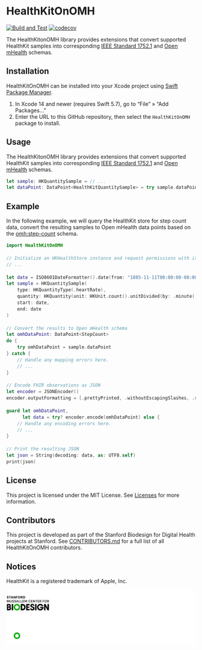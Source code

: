 <!--
                  
This source file is part of the HealthKitOnFHIR open source project

SPDX-FileCopyrightText: 2022 Stanford University and the project authors (see CONTRIBUTORS.md)

SPDX-License-Identifier: MIT
             
-->

# HealthKitOnOMH

[![Build and Test](https://github.com/StanfordBDHG/HealthKitOnOMH/actions/workflows/build-and-test.yml/badge.svg)](https://github.com/StanfordBDHG/HealthKitOnOMH/actions/workflows/build-and-test.yml)
[![codecov](https://codecov.io/gh/StanfordBDHG/HealthKitOnOMH/branch/main/graph/badge.svg?token=17BMMYE3AC)](https://codecov.io/gh/StanfordBDHG/HealthKitOnOMH)


The HealthKitonOMH library provides extensions that convert supported HealthKit samples into corresponding [IEEE Standard 1752.1](https://opensource.ieee.org/omh/1752) and [Open mHealth](https://www.openmhealth.org/documentation/#/overview/get-started) schemas.


## Installation
HealthKitOnOMH can be installed into your Xcode project using [Swift Package Manager](https://github.com/apple/swift-package-manager).

1. In Xcode 14 and newer (requires Swift 5.7), go to “File” » “Add Packages...”
2. Enter the URL to this GitHub repository, then select the `HealthKitOnOMH` package to install.

## Usage

The HealthKitonOMH library provides extensions that convert supported HealthKit samples into corresponding [IEEE Standard 1752.1](https://opensource.ieee.org/omh/1752) and [Open mHealth](https://www.openmhealth.org/documentation/#/overview/get-started) schemas.

```swift
let sample: HKQuantitySample = // ...
let dataPoint: DataPoint<HealthKitQuantitySample> = try sample.dataPoint
```

## Example

In the following example, we will query the HealthKit store for step count data, convert the resulting samples to Open mHealth data points based on the [omh:step-count](https://www.openmhealth.org/documentation/#/schema-docs/schema-library/schemas/omh_step-count) schema.

```swift
import HealthKitOnOMH

// Initialize an HKHealthStore instance and request permissions with it
// ...

let date = ISO8601DateFormatter().date(from: "1885-11-11T00:00:00-08:00") ?? .now
let sample = HKQuantitySample(
    type: HKQuantityType(.heartRate),
    quantity: HKQuantity(unit: HKUnit.count().unitDivided(by: .minute()), doubleValue: 42.0),
    start: date,
    end: date
)

// Convert the results to Open mHealth schema
let omhDataPoint: DataPoint<StepCount>
do {
    try omhDataPoint = sample.dataPoint
} catch {
    // Handle any mapping errors here.
    // ...
}

// Encode FHIR observations as JSON
let encoder = JSONEncoder()
encoder.outputFormatting = [.prettyPrinted, .withoutEscapingSlashes, .sortedKeys]

guard let omhDataPoint, 
      let data = try? encoder.encode(omhDataPoint) else {
    // Handle any encoding errors here.
    // ...
}

// Print the resulting JSON
let json = String(decoding: data, as: UTF8.self)
print(json)
```

## License
This project is licensed under the MIT License. See [Licenses](https://github.com/StanfordBDHG/HealthKitOnOMH/tree/main/LICENSES) for more information.


## Contributors
This project is developed as part of the Stanford Biodesign for Digital Health projects at Stanford.
See [CONTRIBUTORS.md](https://github.com/StanfordBDHG/HealthKitOnOMH/tree/main/CONTRIBUTORS.md) for a full list of all HealthKitOnOMH contributors.


## Notices
HealthKit is a registered trademark of Apple, Inc.

![Stanford Byers Center for Biodesign Logo](https://raw.githubusercontent.com/StanfordBDHG/.github/main/assets/biodesign-footer-light.png#gh-light-mode-only)
![Stanford Byers Center for Biodesign Logo](https://raw.githubusercontent.com/StanfordBDHG/.github/main/assets/biodesign-footer-dark.png#gh-dark-mode-only)
